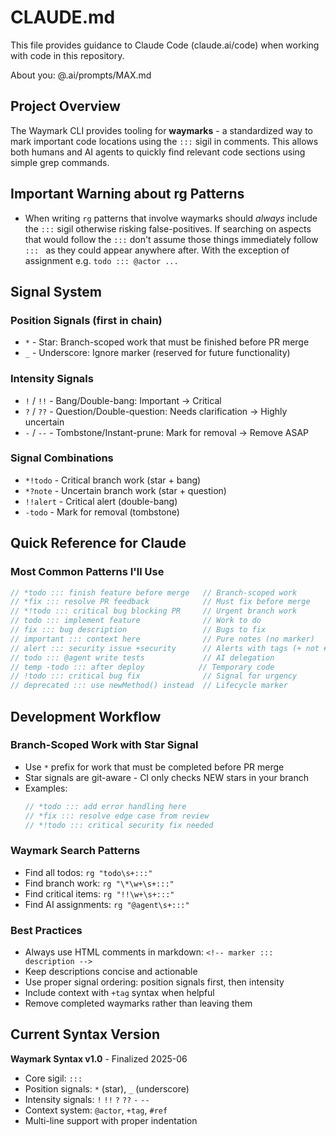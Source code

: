<!-- tldr ::: Claude Code configuration and development guidelines -->

# CLAUDE.md

This file provides guidance to Claude Code (claude.ai/code) when working with code in this repository.

About you: @.ai/prompts/MAX.md

## Project Overview

The Waymark CLI provides tooling for **waymarks** - a standardized way to mark important code locations using the `:::` sigil in comments. This allows both humans and AI agents to quickly find relevant code sections using simple grep commands.

## Important Warning about rg Patterns

- When writing `rg` patterns that involve waymarks should *always* include the `:::` sigil otherwise risking false-positives. If searching on aspects that would follow the `:::` don't assume those things immediately follow `::: ` as they could appear anywhere after. With the exception of assignment e.g. `todo ::: @actor ...`

## Signal System

### Position Signals (first in chain)
- `*` - Star: Branch-scoped work that must be finished before PR merge
- `_` - Underscore: Ignore marker (reserved for future functionality)

### Intensity Signals
- `!` / `!!` - Bang/Double-bang: Important → Critical
- `?` / `??` - Question/Double-question: Needs clarification → Highly uncertain
- `-` / `--` - Tombstone/Instant-prune: Mark for removal → Remove ASAP

### Signal Combinations
- `*!todo` - Critical branch work (star + bang)
- `*?note` - Uncertain branch work (star + question)
- `!!alert` - Critical alert (double-bang)
- `-todo` - Mark for removal (tombstone)

## Quick Reference for Claude

### Most Common Patterns I'll Use
```javascript
// *todo ::: finish feature before merge   // Branch-scoped work
// *fix ::: resolve PR feedback            // Must fix before merge
// *!todo ::: critical bug blocking PR     // Urgent branch work
// todo ::: implement feature              // Work to do
// fix ::: bug description                 // Bugs to fix
// important ::: context here              // Pure notes (no marker)
// alert ::: security issue +security      // Alerts with tags (+ not #)
// todo ::: @agent write tests             // AI delegation
// temp -todo ::: after deploy            // Temporary code
// !todo ::: critical bug fix              // Signal for urgency
// deprecated ::: use newMethod() instead  // Lifecycle marker
```

## Development Workflow

### Branch-Scoped Work with Star Signal
- Use `*` prefix for work that must be completed before PR merge
- Star signals are git-aware - CI only checks NEW stars in your branch
- Examples:
  ```javascript
  // *todo ::: add error handling here
  // *fix ::: resolve edge case from review
  // *!todo ::: critical security fix needed
  ```

### Waymark Search Patterns
- Find all todos: `rg "todo\s+:::"`
- Find branch work: `rg "\*\w+\s+:::"`
- Find critical items: `rg "!!\w+\s+:::"`
- Find AI assignments: `rg "@agent\s+:::"`

### Best Practices
- Always use HTML comments in markdown: `<!-- marker ::: description -->`
- Keep descriptions concise and actionable
- Use proper signal ordering: position signals first, then intensity
- Include context with `+tag` syntax when helpful
- Remove completed waymarks rather than leaving them

## Current Syntax Version

**Waymark Syntax v1.0** - Finalized 2025-06
- Core sigil: `:::`
- Position signals: `*` (star), `_` (underscore)
- Intensity signals: `!` `!!` `?` `??` `-` `--`
- Context system: `@actor`, `+tag`, `#ref`
- Multi-line support with proper indentation